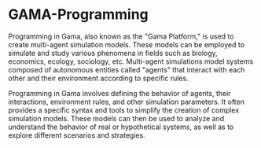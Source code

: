 # GAMA-Programming

Programming in Gama, also known as the "Gama Platform," is used to create multi-agent simulation models. These models can be employed to simulate and study various phenomena in fields such as biology, economics, ecology, sociology, etc. Multi-agent simulations model systems composed of autonomous entities called "agents" that interact with each other and their environment according to specific rules.

Programming in Gama involves defining the behavior of agents, their interactions, environment rules, and other simulation parameters. It often provides a specific syntax and tools to simplify the creation of complex simulation models. These models can then be used to analyze and understand the behavior of real or hypothetical systems, as well as to explore different scenarios and strategies.

